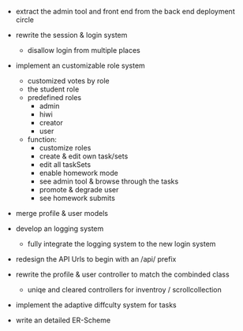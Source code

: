 - extract the admin tool and front end from the back end deployment circle

- rewrite the session & login system
    - disallow login from multiple places

- implement an customizable role system
    - customized votes by role
    - the student role
    - predefined roles
        - admin
        - hiwi
        - creator
        - user
    - function:
        - customize roles
        - create & edit own task/sets
        - edit all taskSets
        - enable homework mode
        - see admin tool & browse through the tasks
        - promote & degrade user
        - see homework submits

- merge profile & user models

- develop an logging system 
    - fully integrate the logging system to the new login system

- redesign the API Urls to begin with an /api/ prefix

- rewrite the profile & user controller to match the combinded class
    - uniqe and cleared controllers for inventroy / scrollcollection

- implement the adaptive diffculty system for tasks

- write an detailed ER-Scheme

